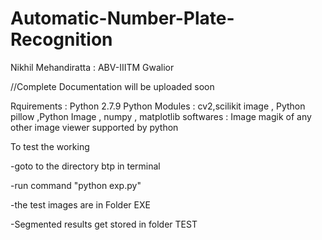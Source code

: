 # Automatic-Number-Plate-Recognition
Nikhil Mehandiratta : ABV-IIITM Gwalior 

//Complete Documentation will be uploaded soon

Rquirements : Python 2.7.9 
              Python Modules : cv2,scilikit image , Python pillow ,Python Image , numpy , matplotlib 
              softwares : Image magik of any other image viewer supported by python
              
To test the working  

-goto to the directory btp in terminal 

-run command "python exp.py"

-the test images are in Folder EXE

-Segmented results get stored in folder TEST
